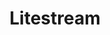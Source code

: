 ---
blog: https://litestream.io/blog
git: https://github.com/benbjohnson/litestream
logohandle: litestreamio
sort: litestream
title: Litestream
twitter: https://x.com/litestreamio
website: https://litestream.io/
---